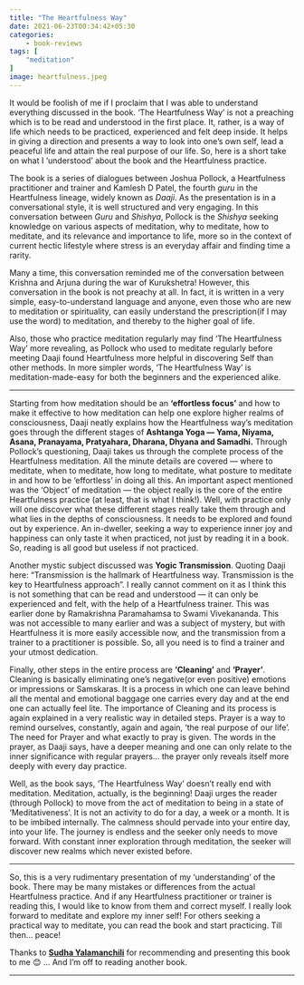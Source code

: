```yaml
---
title: "The Heartfulness Way"
date: 2021-06-23T00:34:42+05:30
categories:
    - book-reviews
tags: [
    "meditation"
]
image: heartfulness.jpeg
---
```


It would be foolish of me if I proclaim that I was able to understand everything discussed in the book. ‘The Heartfulness Way’ is not a preaching which is to be read and understood in the first place. It, rather, is a way of life which needs to be practiced, experienced and felt deep inside. It helps in giving a direction and presents a way to look into one’s own self, lead a peaceful life and attain the real purpose of our life. So, here is a short take on what I ‘understood’ about the book and the Heartfulness practice.

The book is a series of dialogues between Joshua Pollock, a Heartfulness practitioner and trainer and Kamlesh D Patel, the fourth *guru* in the Heartfulness lineage, widely known as *Daaji*. As the presentation is in a conversational style, it is well structured and very engaging. In this conversation between *Guru* and *Shishya*, Pollock is the *Shishya* seeking knowledge on various aspects of meditation, why to meditate, how to meditate, and its relevance and importance to life, more so in the context of current hectic lifestyle where stress is an everyday affair and finding time a rarity.

Many a time, this conversation reminded me of the conversation between Krishna and Arjuna during the war of Kurukshetra! However, this conversation in the book is not preachy at all. In fact, it is written in a very simple, easy-to-understand language and anyone, even those who are new to meditation or spirituality, can easily understand the prescription(if I may use the word) to meditation, and thereby to the higher goal of life. 

Also, those who practice meditation regularly may find ‘The Heartfulness Way’ more revealing, as Pollock who used to meditate regularly before meeting Daaji found Heartfulness more helpful in discovering Self than other methods. In more simpler words, ‘The Heartfulness Way’ is meditation-made-easy for both the beginners and the experienced alike.

---

Starting from how meditation should be an **‘effortless focus’** and how to make it effective to how meditation can help one explore higher realms of consciousness, Daaji neatly explains how the Heartfulness way’s meditation goes through the different stages of **Ashtanga Yoga — Yama, Niyama, Asana, Pranayama, Pratyahara, Dharana, Dhyana and Samadhi.** Through Pollock’s questioning, Daaji takes us through the complete process of the Heartfulness meditation. All the minute details are covered — where to meditate, when to meditate, how long to meditate, what posture to meditate in and how to be ‘effortless’ in doing all this. An important aspect mentioned was the ‘Object’ of meditation — the object really is the core of the entire Heartfulness practice (at least, that is what I think!). Well, with practice only will one discover what these different stages really take them through and what lies in the depths of consciousness. It needs to be explored and found out by experience. An in-dweller, seeking a way to experience inner joy and happiness can only taste it when practiced, not just by reading it in a book. So, reading is all good but useless if not practiced.

Another mystic subject discussed was **Yogic Transmission**. Quoting Daaji here: “Transmission is the hallmark of Heartfulness way. Transmission is the key to Heartfulness approach”. I really cannot comment on it as I think this is not something that can be read and understood — it can only be experienced and felt, with the help of a Heartfulness trainer. This was earlier done by Ramakrishna Paramahamsa to Swami Vivekananda. This was not accessible to many earlier and was a subject of mystery, but with Heartfulness it is more easily accessible now, and the transmission from a trainer to a practitioner is possible. So, all you need is to find a trainer and your utmost dedication.

Finally, other steps in the entire process are **‘Cleaning’** and **‘Prayer’**. Cleaning is basically eliminating one’s negative(or even positive) emotions or impressions or Samskaras. It is a process in which one can leave behind all the mental and emotional baggage one carries every day and at the end one can actually feel lite. The importance of Cleaning and its process is again explained in a very realistic way in detailed steps.
Prayer is a way to remind ourselves, constantly, again and again, ‘the real purpose of our life’. The need for Prayer and what exactly to pray is given. The words in the prayer, as Daaji says, have a deeper meaning and one can only relate to the inner significance with regular prayers… the prayer only reveals itself more deeply with every day practice.

Well, as the book says, ‘The Heartfulness Way’ doesn’t really end with meditation. Meditation, actually, is the beginning! Daaji urges the reader (through Pollock) to move from the act of meditation to being in a state of ‘Meditativeness’. It is not an activity to do for a day, a week or a month. It is to be imbibed internally. The calmness should pervade into your entire day, into your life. The journey is endless and the seeker only needs to move forward. With constant inner exploration through meditation, the seeker will discover new realms which never existed before.

---

So, this is a very rudimentary presentation of my ‘understanding’ of the book. There may be many mistakes or differences from the actual Heartfulness practice. And if any Heartfulness practitioner or trainer is reading this, I would like to know from them and correct myself. I really look forward to meditate and explore my inner self! For others seeking a practical way to meditate, you can read the book and start practicing. Till then… peace!

Thanks to **[Sudha Yalamanchili](https://www.linkedin.com/in/ragasudha-yalamanchili-6a849ba7/)** for recommending and presenting this book to me 😊 … And I’m off to reading another book.

---